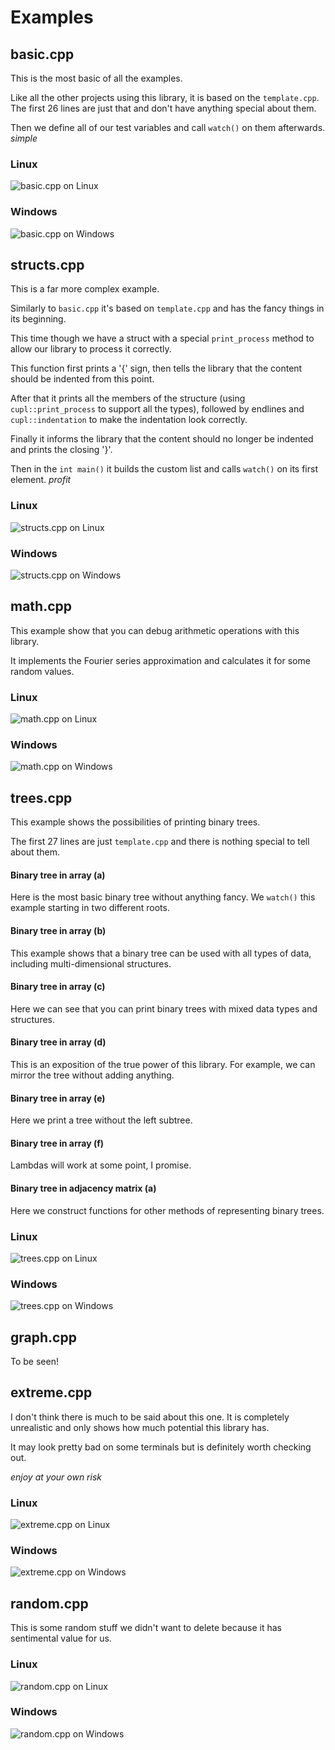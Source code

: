 # Examples

## basic.cpp

This is the most basic of all the examples. 

Like all the other projects using this library, it is based on the `template.cpp`. The first 26 lines are just that and don't have anything special about them.

Then we define all of our test variables and call `watch()` on them afterwards. _simple_

### Linux

![basic.cpp on Linux](../screenshots/Linux_basic.png)

### Windows

![basic.cpp on Windows](../screenshots/Windows_basic.png)

## structs.cpp

This is a far more complex example.

Similarly to `basic.cpp` it's based on `template.cpp` and has the fancy things in its beginning.

This time though we have a struct with a special `print_process` method to allow our library to process it correctly.

This function first prints a '{' sign, then tells the library that the content should be indented from this point.

After that it prints all the members of the structure (using `cupl::print_process` to support all the types), followed by endlines and `cupl::indentation` to make the indentation look correctly.

Finally it informs the library that the content should no longer be indented and prints the closing '}'.

Then in the `int main()` it builds the custom list and calls `watch()` on its first element. _profit_

### Linux

![structs.cpp on Linux](../screenshots/Linux_structs.png)

### Windows

![structs.cpp on Windows](../screenshots/Windows_structs.png)

## math.cpp

This example show that you can debug arithmetic operations with this library.

It implements the Fourier series approximation and calculates it for some random values.

### Linux

![math.cpp on Linux](../screenshots/Linux_math.png)

### Windows

![math.cpp on Windows](../screenshots/Windows_math.png)

## trees.cpp

This example shows the possibilities of printing binary trees. 

The first 27 lines are just `template.cpp` and there is nothing special to tell about them.

#### Binary tree in array (a)

Here is the most basic binary tree without anything fancy.
We `watch()` this example starting in two different roots.

#### Binary tree in array (b)

This example shows that a binary tree can be used with all types of data, including multi-dimensional structures.

#### Binary tree in array (c)

Here we can see that you can print binary trees with mixed data types and structures.

#### Binary tree in array (d)

This is an exposition of the true power of this library. For example, we can mirror the tree without adding anything.

#### Binary tree in array (e)

Here we print a tree without the left subtree.

#### Binary tree in array (f)

Lambdas will work at some point, I promise.

#### Binary tree in adjacency matrix (a)

Here we construct functions for other methods of representing binary trees.

### Linux

![trees.cpp on Linux](../screenshots/Linux_trees.png)

### Windows

![trees.cpp on Windows](../screenshots/Windows_trees.png)

## graph.cpp

To be seen!

## extreme.cpp

I don't think there is much to be said about this one. It is completely unrealistic and only shows how much potential this library has.

It may look pretty bad on some terminals but is definitely worth checking out.

_enjoy at your own risk_

### Linux

![extreme.cpp on Linux](../screenshots/Linux_extreme.png)

### Windows

![extreme.cpp on Windows](../screenshots/Windows_extreme.png)

## random.cpp

This is some random stuff we didn't want to delete because it has sentimental value for us.

### Linux

![random.cpp on Linux](../screenshots/Linux_random.png)

### Windows

![random.cpp on Windows](../screenshots/Windows_random.png)

